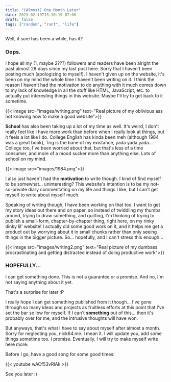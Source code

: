 ```yaml
---
title: "(Almost) One Month Later"
date: 2023-02-19T15:30:15-07:00
draft: false
tags: ["random", "rant", "life"]
---
```


Well, it sure has been a while, has it? 

### Oops.

I hope all my (1, maybe 2???) followers and readers have been alright the past almost 28 days since my last post here. Sorry that I haven't been posting much (apologizing to myself). I haven't given up on the website, it's been on my mind the whole time I haven't been writing on it. I think the reason I haven't had the motivation to do anything with it much comes down to my lack of knowledge in all the stuff like HTML, JavaScript, etc. to actually put interesting things in this website. Maybe I'll try to get back to it sometime. 

{{< image src="images/writing.png" text="Real picture of my oblivious ass not knowing how to make a good website">}}

**School** has also been taking up a lot of my time as well. It's weird, I don't really feel like I have more work than before when I really look at things, but it feels a lot like I do. College English has kinda been meh (although 1984 was a great book), Trig is the bane of my existance, yada yada yada... College too, I've been worried about that, but that's less of a time consumer, and more of a mood sucker more than anything else. Lots of school on my mind.

{{< image src="images/1984.png">}}


I also just haven't had the **motivation** to write though. I kind of find myself to be somewhat... uninteresting? This website's intention is to be my not-so-private diary commentating on my life and things I like, but I can't get myself to write about myself much. 

Speaking of writing though, I have been working on that too. I want to get my story ideas out there and on paper, so instead of twiddling my thumbs around, trying to draw something, and quitting, I'm thinking of trying to publish a small-form, chapter-by-chapter thing, right here, on my rinky dinky lil' website! I actually did some good work on it, and it helps me get a product out by worrying about it in small chunks rather than only seeing things in the bigger picture. So... hopefully, and I can't stress this enough...

{{< image src="images/writing2.png" text="Real picture of my dumbass procrastinating and getting distracted instead of doing productive work">}}

### HOPEFULLY...

I can get something done. This is not a guarantee or a promise. And no, I'm not saying anything about it yet. 

That's a surprise for later :P

I really hope I can get something published from it though... I've gone through so many ideas and projects as fruitless efforts at this point that I've set the bar so low for myself. If I can't **something** out of this... then it's probably over for me, and the intrusive thoughts will have won.

But anyways, that's what I have to say about myself after almost a month. Sorry for neglecting you, nick64.me. I mean it. I will update you, add some things sometime too. I promise. Eventually. I will try to make myself write here more. 

Before I go, have a good song for some good times:

{{< youtube wACf53vRlAk >}}

See you later :)